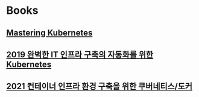 # Books

## [Mastering Kubernetes](./Mastering-Kubernetes/README.md)
## [2019 완벽한 IT 인프라 구축의 자동화를 위한 Kubernetes]([2019]-완벽한-IT-인프라-구축의-자동화를-위한-Kubernetes/README.md)
## [2021 컨테이너 인프라 환경 구축을 위한 쿠버네티스/도커]([2021]-컨테이너-인프라-환경-구축을-위한-쿠버네티스-도커/README.md)